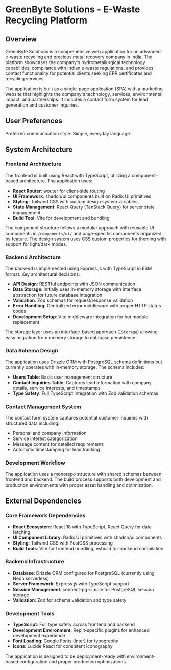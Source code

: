 # GreenByte Solutions - E-Waste Recycling Platform

## Overview

GreenByte Solutions is a comprehensive web application for an advanced e-waste recycling and precious metal recovery company in India. The platform showcases the company's hydrometallurgical technology capabilities, compliance with Indian e-waste regulations, and provides contact functionality for potential clients seeking EPR certificates and recycling services.

The application is built as a single-page application (SPA) with a marketing website that highlights the company's technology, services, environmental impact, and partnerships. It includes a contact form system for lead generation and customer inquiries.

## User Preferences

Preferred communication style: Simple, everyday language.

## System Architecture

### Frontend Architecture
The frontend is built using React with TypeScript, utilizing a component-based architecture. The application uses:

- **React Router**: wouter for client-side routing
- **UI Framework**: shadcn/ui components built on Radix UI primitives
- **Styling**: Tailwind CSS with custom design system variables
- **State Management**: React Query (TanStack Query) for server state management
- **Build Tool**: Vite for development and bundling

The component structure follows a modular approach with reusable UI components in `/components/ui/` and page-specific components organized by feature. The design system uses CSS custom properties for theming with support for light/dark modes.

### Backend Architecture
The backend is implemented using Express.js with TypeScript in ESM format. Key architectural decisions:

- **API Design**: RESTful endpoints with JSON communication
- **Data Storage**: Initially uses in-memory storage with interface abstraction for future database integration
- **Validation**: Zod schemas for request/response validation
- **Error Handling**: Centralized error middleware with proper HTTP status codes
- **Development Setup**: Vite middleware integration for hot module replacement

The storage layer uses an interface-based approach (`IStorage`) allowing easy migration from memory storage to database persistence.

### Data Schema Design
The application uses Drizzle ORM with PostgreSQL schema definitions but currently operates with in-memory storage. The schema includes:

- **Users Table**: Basic user management structure
- **Contact Inquiries Table**: Captures lead information with company details, service interests, and timestamps
- **Type Safety**: Full TypeScript integration with Zod validation schemas

### Contact Management System
The contact form system captures potential customer inquiries with structured data including:
- Personal and company information
- Service interest categorization
- Message content for detailed requirements
- Automatic timestamping for lead tracking

### Development Workflow
The application uses a monorepo structure with shared schemas between frontend and backend. The build process supports both development and production environments with proper asset handling and optimization.

## External Dependencies

### Core Framework Dependencies
- **React Ecosystem**: React 18 with TypeScript, React Query for data fetching
- **UI Component Library**: Radix UI primitives with shadcn/ui components
- **Styling**: Tailwind CSS with PostCSS processing
- **Build Tools**: Vite for frontend bundling, esbuild for backend compilation

### Backend Infrastructure
- **Database**: Drizzle ORM configured for PostgreSQL (currently using Neon serverless)
- **Server Framework**: Express.js with TypeScript support
- **Session Management**: connect-pg-simple for PostgreSQL session storage
- **Validation**: Zod for schema validation and type safety

### Development Tools
- **TypeScript**: Full type safety across frontend and backend
- **Development Environment**: Replit-specific plugins for enhanced development experience
- **Font Loading**: Google Fonts (Inter) for typography
- **Icons**: Lucide React for consistent iconography

The application is designed to be deployment-ready with environment-based configuration and proper production optimizations.